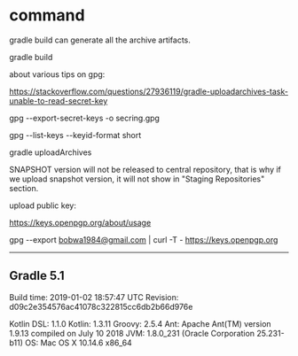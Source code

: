 
# command
gradle build can generate all the archive artifacts.

gradle build

about various tips on gpg:

https://stackoverflow.com/questions/27936119/gradle-uploadarchives-task-unable-to-read-secret-key

gpg --export-secret-keys -o secring.gpg

gpg --list-keys --keyid-format short

gradle uploadArchives

SNAPSHOT version will not be released to central repository, that is why if we upload snapshot version, it will not show in "Staging Repositories" section.

upload public key:

https://keys.openpgp.org/about/usage

gpg --export bobwa1984@gmail.com | curl -T - https://keys.openpgp.org

------------------------------------------------------------
Gradle 5.1
------------------------------------------------------------

Build time:   2019-01-02 18:57:47 UTC
Revision:     d09c2e354576ac41078c322815cc6db2b66d976e

Kotlin DSL:   1.1.0
Kotlin:       1.3.11
Groovy:       2.5.4
Ant:          Apache Ant(TM) version 1.9.13 compiled on July 10 2018
JVM:          1.8.0_231 (Oracle Corporation 25.231-b11)
OS:           Mac OS X 10.14.6 x86_64

